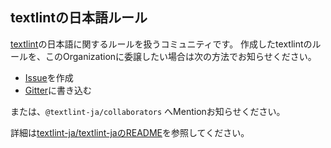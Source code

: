 ## textlintの日本語ルール

[textlint](https://textlint.github.io/)の日本語に関するルールを扱うコミュニティです。
作成したtextlintのルールを、このOrganizationに委譲したい場合は次の方法でお知らせください。

- [Issue](https://github.com/textlint-ja/textlint-ja/issues/new)を作成
- [Gitter](https://gitter.im/textlint-ja/textlint-ja)に書き込む

または、`@textlint-ja/collaborators` へMentionお知らせください。

詳細は[textlint-ja/textlint-jaのREADME](https://github.com/textlint-ja/textlint-ja)を参照してください。
